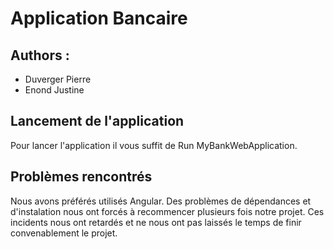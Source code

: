 # Application Bancaire 
## Authors : 
- Duverger Pierre 
- Enond Justine

## Lancement de l'application

Pour lancer l'application il vous suffit de Run MyBankWebApplication.

## Problèmes rencontrés
Nous avons préférés utilisés Angular.
Des problèmes de dépendances et d'instalation nous ont forcés à recommencer plusieurs fois notre projet.
Ces incidents nous ont retardés et ne nous ont pas laissés le temps de finir convenablement le projet. 
